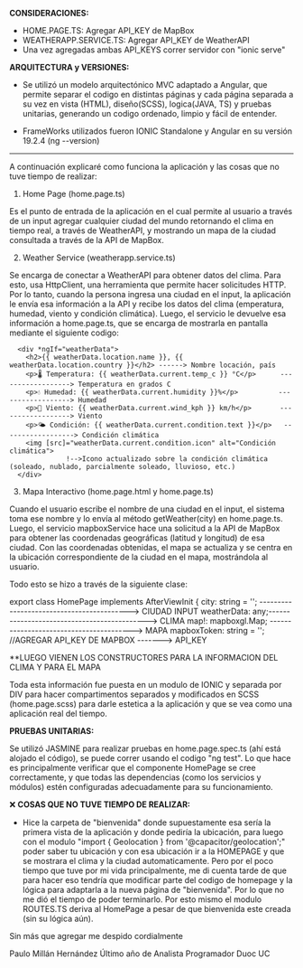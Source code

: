 

**CONSIDERACIONES:**

- HOME.PAGE.TS: Agregar API_KEY de MapBox
- WEATHERAPP.SERVICE.TS: Agregar API_KEY de WeatherAPI
- Una vez agregadas ambas API_KEYS correr servidor con "ionic serve"

**ARQUITECTURA y VERSIONES:**

- Se utilizó un modelo arquitectónico MVC adaptado a Angular, que permite separar el codigo en distintas páginas y cada página separada a su vez en vista (HTML), diseño(SCSS), logica(JAVA, TS) y pruebas unitarias, generando un codigo ordenado, limpio y fácil de entender.

- FrameWorks utilizados fueron IONIC Standalone y Angular en su versión 19.2.4 (ng --version)


---------------------------------------------------------------------------------------------------------------------------------


A continuación explicaré como funciona la aplicación y las cosas que no tuve tiempo de realizar:

1. Home Page (home.page.ts)

Es el punto de entrada de la aplicación en el cual permite al usuario a través de un input agregar cualquier ciudad del mundo retornando el clima en tiempo real, a través de WeatherAPI, y mostrando un mapa de la ciudad consultada a través de la API de MapBox.


2. Weather Service (weatherapp.service.ts)

Se encarga de conectar a WeatherAPI para obtener datos del clima. Para esto, usa HttpClient, una herramienta que permite hacer solicitudes HTTP. Por lo tanto, cuando la persona ingresa una ciudad en el input, la aplicación le envía esa información a la API y recibe los datos del clima (emperatura, humedad, viento y condición climática). Luego, el servicio le devuelve esa información a home.page.ts, que se encarga de mostrarla en pantalla mediante el siguiente codigo:

      <div *ngIf="weatherData">
        <h2>{{ weatherData.location.name }}, {{ weatherData.location.country }}</h2> ------> Nombre locación, país
        <p>🌡️ Temperatura: {{ weatherData.current.temp_c }} °C</p>      ------------------> Temperatura en grados C
        <p>💧 Humedad: {{ weatherData.current.humidity }}%</p>          ------------------> Humedad
        <p>💨 Viento: {{ weatherData.current.wind_kph }} km/h</p>       ------------------> Viento
        <p>🌤️ Condición: {{ weatherData.current.condition.text }}</p>   ------------------> Condición climática
        <img [src]="weatherData.current.condition.icon" alt="Condición climática">
                  !-->Icono actualizado sobre la condición climática (soleado, nublado, parcialmente soleado, lluvioso, etc.)
      </div>


3. Mapa Interactivo (home.page.html y home.page.ts)

Cuando el usuario escribe el nombre de una ciudad en el input, el sistema toma ese nombre y lo envía al método getWeather(city) en home.page.ts. Luego, el servicio mapboxService hace una solicitud a la API de MapBox para obtener las coordenadas geográficas (latitud y longitud) de esa ciudad. Con las coordenadas obtenidas, el mapa se actualiza y se centra en la ubicación correspondiente de la ciudad en el mapa, mostrándola al usuario.


Todo esto se hizo a través de la siguiente clase:

export class HomePage implements AfterViewInit {
  city: string = ''; ------------------------------------------> CIUDAD INPUT
  weatherData: any;--------------------------------------------> CLIMA
  map!: mapboxgl.Map; ----------------------------------------> MAPA
  mapboxToken: string = ''; //AGREGAR API_KEY DE MAPBOX -------> API_KEY

**LUEGO VIENEN LOS CONSTRUCTORES PARA LA INFORMACION DEL CLIMA Y PARA EL MAPA


Toda esta información fue puesta en un modulo de IONIC y separada por DIV para hacer compartimentos separados y modificados en SCSS (home.page.scss) para darle estetica a la aplicación y que se vea como una aplicación real del tiempo.


**PRUEBAS UNITARIAS:**

Se utilizó JASMINE para realizar pruebas en home.page.spec.ts (ahí está alojado el código), se puede correr usando el codigo "ng test". Lo que hace es principalmente verificar que el componente HomePage se cree correctamente, y que todas las dependencias (como los servicios y módulos) estén configuradas adecuadamente para su funcionamiento.



❌ **COSAS QUE NO TUVE TIEMPO DE REALIZAR:**

- Hice la carpeta de "bienvenida" donde supuestamente esa sería la primera vista de la aplicación y donde pediría la ubicación, para luego con el modulo "import { Geolocation } from '@capacitor/geolocation';" poder saber tu ubicación y con esa ubicación ir a la HOMEPAGE y que se mostrara el clima y la ciudad automaticamente. Pero por el poco tiempo que tuve por mi vida principalmente, me di cuenta tarde de que para hacer eso tendría que modificar parte del codigo de homepage y la lógica para adaptarla a la nueva página de "bienvenida". Por lo que no me dió el tiempo de poder terminarlo. Por esto mismo el modulo ROUTES.TS deriva al HomePage a pesar de que bienvenida este creada (sin su lógica aún).


Sin más que agregar me despido cordialmente

Paulo Millán Hernández
Último año de Analista Programador
Duoc UC